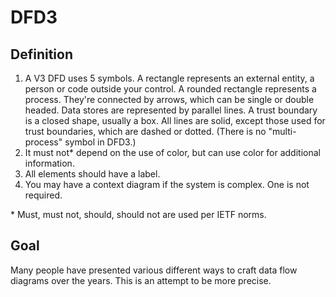 # DFD3

## Definition
1. A V3 DFD uses 5 symbols.  A rectangle represents an external entity, a person or code outside your control.  A rounded rectangle represents a process. They're connected by arrows, which can be single or double headed.  Data stores are represented by parallel lines.  A trust boundary is a closed shape, usually a box.  All lines are solid, except those used for trust boundaries, which are dashed or dotted.  (There is no "multi-process" symbol in DFD3.)
2. It must not* depend on the use of color, but can use color for additional information.
3. All elements should have a label.
4. You may have a context diagram if the system is complex.  One is not required.
</ol>
* Must, must not, should, should not are used per IETF norms.

## Goal
Many people have presented various different ways to craft data flow diagrams over the years.  This is an attempt to be more precise.
